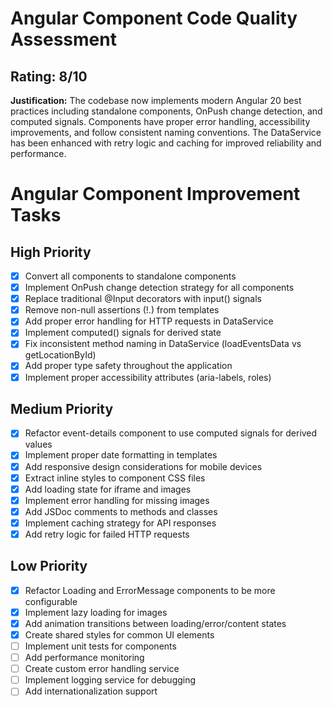 # Angular Component Code Quality Assessment

## Rating: 8/10

**Justification:** The codebase now implements modern Angular 20 best practices including standalone components, OnPush change detection, and computed signals. Components have proper error handling, accessibility improvements, and follow consistent naming conventions. The DataService has been enhanced with retry logic and caching for improved reliability and performance.

# Angular Component Improvement Tasks

## High Priority

- [x] Convert all components to standalone components
- [x] Implement OnPush change detection strategy for all components
- [x] Replace traditional @Input decorators with input() signals
- [x] Remove non-null assertions (!.) from templates
- [x] Add proper error handling for HTTP requests in DataService
- [x] Implement computed() signals for derived state
- [x] Fix inconsistent method naming in DataService (loadEventsData vs getLocationById)
- [x] Add proper type safety throughout the application
- [x] Implement proper accessibility attributes (aria-labels, roles)

## Medium Priority

- [x] Refactor event-details component to use computed signals for derived values
- [x] Implement proper date formatting in templates
- [x] Add responsive design considerations for mobile devices
- [x] Extract inline styles to component CSS files
- [x] Add loading state for iframe and images
- [x] Implement error handling for missing images
- [x] Add JSDoc comments to methods and classes
- [x] Implement caching strategy for API responses
- [x] Add retry logic for failed HTTP requests

## Low Priority

- [x] Refactor Loading and ErrorMessage components to be more configurable
- [x] Implement lazy loading for images
- [x] Add animation transitions between loading/error/content states
- [x] Create shared styles for common UI elements
- [ ] Implement unit tests for components
- [ ] Add performance monitoring
- [ ] Create custom error handling service
- [ ] Implement logging service for debugging
- [ ] Add internationalization support
